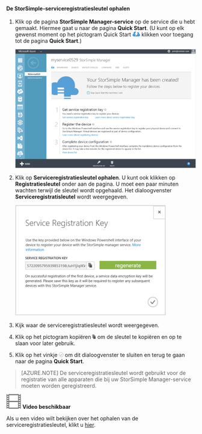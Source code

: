 <!--author=alkohli last changed: 9/17/15-->

#### De StorSimple-serviceregistratiesleutel ophalen

1. Klik op de pagina **StorSimple Manager-service** op de service die u hebt gemaakt. Hiermee gaat u naar de pagina **Quick Start**. (U kunt op elk gewenst moment op het pictogram Quick Start ![pictogram Quick Start voor StorSimple](./media/storsimple-get-service-registration-key/HCS_QuickStartIcon-include.png) klikken voor toegang tot de pagina **Quick Start**.)

     ![De pagina Quick Start voor StorSimple](./media/storsimple-get-service-registration-key/HCS_ServiceQuickStart-include.png)

2. Klik op **Serviceregistratiesleutel ophalen**. U kunt ook klikken op **Registratiesleutel** onder aan de pagina. U moet een paar minuten wachten terwijl de sleutel wordt opgehaald. Het dialoogvenster **Serviceregistratisleutel** wordt weergegeven.

     ![Het dialoogvenster Serviceregistratiesleutel](./media/storsimple-get-service-registration-key/HCS_GetServiceRegistrationKey-include.png)

3. Kijk waar de serviceregistratiesleutel wordt weergegeven.

4. Klik op het pictogram kopiëren ![Pictogram StorSimple kopiëren](./media/storsimple-get-service-registration-key/HCS_CopyIcon-include.png) om de sleutel te kopiëren en op te slaan voor later gebruik.

5. Klik op het vinkje ![Vinkje voor StorSimple](./media/storsimple-get-service-registration-key/HCS_CheckIcon-include.png) om dit dialoogvenster te sluiten en terug te gaan naar de pagina **Quick Start**.

> [AZURE.NOTE] De serviceregistratiesleutel wordt gebruikt voor de registratie van alle apparaten die bij uw StorSimple Manager-service moeten worden geregistreerd.

![Video beschikbaar](./media/storsimple-get-service-registration-key/Video_icon.png) **Video beschikbaar**

Als u een video wilt bekijken over het ophalen van de serviceregistratiesleutel, klikt u [hier](https://azure.microsoft.com/documentation/videos/get-the-service-registration-key/).

<!--HONumber=Sep16_HO3-->


